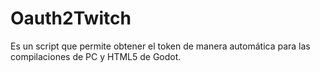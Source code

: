 # Oauth2Twitch
Es un script que permite obtener el token de manera automática para las compilaciones de PC y HTML5 de Godot.
